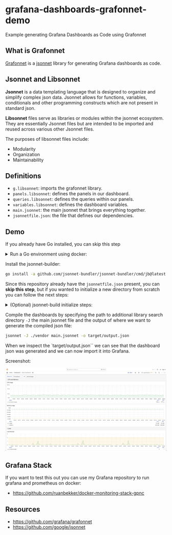 # grafana-dashboards-grafonnet-demo
Example generating Grafana Dashboards as Code using Grafonnet

## What is Grafonnet

[Grafonnet](https://github.com/grafana/grafonnet) is a [jsonnet](https://github.com/google/jsonnet) library for generating Grafana dashboards as code.

## Jsonnet and Libsonnet

**Jsonnet** is a data templating language that is designed to organize and simplify complex json data. Jsonnet allows for functions, variables, conditionals and other programming constructs which are not present in standard json.

**Libsonnet** files serve as libraries or modules within the jsonnet ecosystem. They are essentially Jsonnet files but are intended to be imported and reused across various other Jsonnet files.

The purposes of libsonnet files include:

- Modularity
- Organization
- Maintainability

## Definitions

- `g.libsonnet`: imports the grafonnet library.
- `panels.libsonnet`: defines the panels in our dashboard.
- `queries.libsonnet`: defines the queries within our panels.
- `variables.libsonnet`: defines the dashboard variables.
- `main.jsonnet`: the main jsonnet that brings everything together.
- `jsonnetfile.json`: the file that defines our dependencies.

## Demo

If you already have Go installed, you can skip this step

<details>
  <summary>Run a Go environment using docker:</summary>

Run a go 1.18 environment using a docker container:

```bash
docker run -it golang:1.18-alpine sh
apk add gcc musl-dev jsonnet git vim
```

</details>

Install the jsonnet-builder:

```bash
go install -a github.com/jsonnet-bundler/jsonnet-bundler/cmd/jb@latest
```

Since this repository already have the `jsonnetfile.json` present, you can **skip this step**, but if you wanted to initialize a new directory from scratch you can follow the next steps:

<details>
  <summary>(Optional) jsonnet-build initialize steps:</summary>


In the directory where you want to initialize the jsonnetfile:

```bash
mkdir workspace && cd workspace
```

You can then initialize the jsonnetfile:

```bash
jb init
```

Which will create a `jsonnetfile.json`:

```json
{
  "version": 1,
  "dependencies": [],
  "legacyImports": true
}
```

After your dependencies have been defined you can install them by running:

```bash
jb install
```

To define a very basic dashboard, create a `dashboard.jsonnet`:

```
local grafana = import 'grafonnet-v10.1.0/main.libsonnet';
grafana.dashboard.new(
    title='Slim Dashboard'
)
```

</details>

Compile the dashboards by specifying the path to additional library search directory `-J` the main jsonnet file and the output of where we want to generate the compiled json file:

```bash
jsonnet -J ./vendor main.jsonnet -o target/output.json
```

When we inspect the `target/output.json`` we can see that the dashboard json was generated and we can now import it into Grafana.

Screenshot:

![](./assets/grafonnet-dashboard-screenshot.jpg)

## Grafana Stack

If you want to test this out you can use my Grafana repository to run grafana and prometheus on docker:

- https://github.com/ruanbekker/docker-monitoring-stack-gpnc

## Resources

- https://github.com/grafana/grafonnet
- https://github.com/google/jsonnet